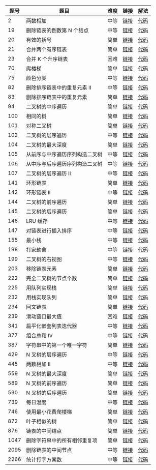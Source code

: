 | 题号 | 题目                           | 难度 | 链接                                                                                            | 解法                |
| ---- | ------------------------------ | ---- | ----------------------------------------------------------------------------------------------- | ------------------- |
| 2    | 两数相加                       | 中等 | [链接](https://leetcode.cn/problems/add-two-numbers)                                            | [代码](./LC2.ts)    |
| 19   | 删除链表的倒数第 N 个结点      | 中等 | [链接](https://leetcode.cn/problems/remove-nth-node-from-end-of-list)                           | [代码](./LC19.ts)   |
| 20   | 有效的括号                     | 简单 | [链接](https://leetcode.cn/problems/valid-parentheses)                                          | [代码](./LC20.ts)   |
| 21   | 合并两个有序链表               | 简单 | [链接](https://leetcode.cn/problems/merge-two-sorted-lists)                                     | [代码](./LC21.ts)   |
| 23   | 合并 K 个升序链表              | 困难 | [链接](https://leetcode.cn/problems/merge-k-sorted-lists)                                       | [代码](./LC23.ts)   |
| 70   | 爬楼梯                         | 简单 | [链接](https://leetcode.cn/problems/climbing-stairs)                                            | [代码](./LC70.ts)   |
| 75   | 颜色分类                       | 中等 | [链接](https://leetcode.cn/problems/sort-colors)                                                | [代码](./LC75.ts)   |
| 82   | 删除排序链表中的重复元素 II    | 中等 | [链接](https://leetcode.cn/problems/remove-duplicates-from-sorted-list-ii)                      | [代码](./LC82.ts)   |
| 83   | 删除排序链表中的重复元素       | 简单 | [链接](https://leetcode.cn/problems/remove-duplicates-from-sorted-list)                         | [代码](./LC83.ts)   |
| 94   | 二叉树的中序遍历               | 简单 | [链接](https://leetcode.cn/problems/binary-tree-inorder-traversal)                              | [代码](./LC94.ts)   |
| 100  | 相同的树                       | 简单 | [链接](https://leetcode.cn/problems/same-tree)                                                  | [代码](./LC100.ts)  |
| 101  | 对称二叉树                     | 简单 | [链接](https://leetcode.cn/problems/symmetric-tree)                                             | [代码](./LC101.ts)  |
| 102  | 二叉树的层序遍历               | 中等 | [链接](https://leetcode.cn/problems/binary-tree-level-order-traversal)                          | [代码](./LC102.ts)  |
| 104  | 二叉树的最大深度               | 简单 | [链接](https://leetcode.cn/problems/maximum-depth-of-binary-tree)                               | [代码](./LC104.ts)  |
| 105  | 从前序与中序遍历序列构造二叉树 | 中等 | [链接](https://leetcode.cn/problems/construct-binary-tree-from-preorder-and-inorder-traversal)  | [代码](./LC105.ts)  |
| 106  | 从中序与后序遍历序列构造二叉树 | 中等 | [链接](https://leetcode.cn/problems/construct-binary-tree-from-inorder-and-postorder-traversal) | [代码](./LC106.ts)  |
| 107  | 二叉树的层序遍历 II            | 中等 | [链接](https://leetcode.cn/problems/binary-tree-level-order-traversal-ii)                       | [代码](./LC107.ts)  |
| 141  | 环形链表                       | 简单 | [链接](https://leetcode.cn/problems/linked-list-cycle)                                          | [代码](./LC141.ts)  |
| 142  | 环形链表 II                    | 中等 | [链接](https://leetcode.cn/problems/linked-list-cycle-ii)                                       | [代码](./LC142.ts)  |
| 144  | 二叉树的前序遍历               | 简单 | [链接](https://leetcode.cn/problems/binary-tree-preorder-traversal)                             | [代码](./LC144.ts)  |
| 145  | 二叉树的后序遍历               | 简单 | [链接](https://leetcode.cn/problems/binary-tree-postorder-traversal)                            | [代码](./LC145.ts)  |
| 146  | LRU 缓存                       | 中等 | [链接](https://leetcode.cn/problems/lru-cache)                                                  | [代码](./LC146.ts)  |
| 147  | 对链表进行插入排序             | 中等 | [链接](https://leetcode.cn/problems/insertion-sort-list)                                        | [代码](./LC147.ts)  |
| 155  | 最小栈                         | 中等 | [链接](https://leetcode.cn/problems/min-stack)                                                  | [代码](./LC155.ts)  |
| 198  | 打家劫舍                       | 中等 | [链接](https://leetcode.cn/problems/house-robber)                                               | [代码](./LC198.ts)  |
| 199  | 二叉树的右视图                 | 中等 | [链接](https://leetcode.cn/problems/binary-tree-right-side-view)                                | [代码](./LC199.ts)  |
| 203  | 移除链表元素                   | 简单 | [链接](https://leetcode.cn/problems/remove-linked-list-elements)                                | [代码](./LC203.ts)  |
| 222  | 完全二叉树的节点个数           | 简单 | [链接](https://leetcode.cn/problems/count-complete-tree-nodes)                                  | [代码](./LC222.ts)  |
| 225  | 用队列实现栈                   | 简单 | [链接](https://leetcode.cn/problems/implement-stack-using-queues)                               | [代码](./LC225.ts)  |
| 232  | 用栈实现队列                   | 简单 | [链接](https://leetcode.cn/problems/implement-queue-using-stacks)                               | [代码](./LC232.ts)  |
| 234  | 回文链表                       | 简单 | [链接](https://leetcode.cn/problems/palindrome-linked-list/)                                    | [代码](./LC234.ts)  |
| 239  | 滑动窗口最大值                 | 困难 | [链接](https://leetcode.cn/problems/sliding-window-maximum)                                     | [代码](./LC239.ts)  |
| 341  | 扁平化嵌套列表迭代器           | 中等 | [链接](https://leetcode.cn/problems/flatten-nested-list-iterator)                               | [代码](./LC341.ts)  |
| 377  | 组合总和 Ⅳ                     | 中等 | [链接](https://leetcode.cn/problems/combination-sum-iv)                                         | [代码](./LC377.ts)  |
| 387  | 字符串中的第一个唯一字符       | 简单 | [链接](https://leetcode.cn/problems/first-unique-character-in-a-string)                         | [代码](./LC387.ts)  |
| 429  | N 叉树的层序遍历               | 中等 | [链接](https://leetcode.cn/problems/n-ary-tree-level-order-traversal)                           | [代码](./LC429.ts)  |
| 445  | 两数相加 II                    | 中等 | [链接](https://leetcode.cn/problems/add-two-numbers-ii)                                         | [代码](./LC445.ts)  |
| 559  | N 叉树的最大深度               | 简单 | [链接](https://leetcode.cn/problems/maximum-depth-of-n-ary-tree)                                | [代码](./LC559.ts)  |
| 589  | N 叉树的前序遍历               | 简单 | [链接](https://leetcode.cn/problems/n-ary-tree-preorder-traversal)                              | [代码](./LC589.ts)  |
| 590  | N 叉树的后序遍历               | 简单 | [链接](https://leetcode.cn/problems/n-ary-tree-postorder-traversal)                             | [代码](./LC590.ts)  |
| 739  | 每日温度                       | 中等 | [链接](https://leetcode.cn/problems/daily-temperatures)                                         | [代码](./LC739.ts)  |
| 746  | 使用最小花费爬楼梯             | 简单 | [链接](https://leetcode.cn/problems/min-cost-climbing-stairs)                                   | [代码](./LC746.ts)  |
| 872  | 叶子相似的树                   | 简单 | [链接](https://leetcode.cn/problems/leaf-similar-trees)                                         | [代码](./LC872.ts)  |
| 876  | 链表的中间结点                 | 简单 | [链接](https://leetcode.cn/problems/middle-of-the-linked-list)                                  | [代码](./LC876.ts)  |
| 1047 | 删除字符串中的所有相邻重复项   | 简单 | [链接](https://leetcode.cn/problems/remove-all-adjacent-duplicates-in-string)                   | [代码](./LC1047.ts) |
| 2095 | 删除链表的中间节点             | 中等 | [链接](https://leetcode.cn/problems/delete-the-middle-node-of-a-linked-list)                    | [代码](./LC2095.ts) |
| 2266 | 统计打字方案数                 | 中等 | [链接](https://leetcode.cn/problems/count-number-of-texts)                                      | [代码](./LC2266.ts) |
